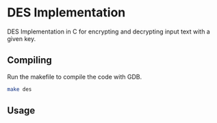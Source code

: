 # DES Implementation

DES Implementation in C for encrypting and decrypting input text with a given key.

## Compiling

Run the makefile to compile the code with GDB.
```bash
make des
```

## Usage

